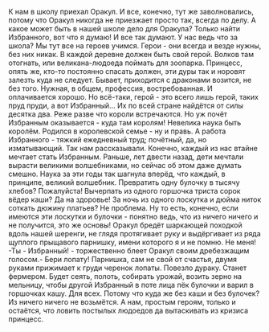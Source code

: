   К нам в школу приехал Оракул. И все, конечно, тут же заволновались, потому что Оракул никогда не приезжает просто так, всегда по делу. А какое может быть в нашей школе дело для Оракула? Только найти Избранного, вот что я думаю! И все так думают.
У нас ведь что за школа? Мы тут все на героев учимся. Герои - они всегда и везде нужны, без них никак. В каждой деревне должен быть свой герой. Волков там отогнать, или великана-людоеда поймать для зоопарка. Принцесс, опять же, кто-то постоянно спасать должен, эти дуры так и норовят залезть куда не следует. Бывает, приходится с драконами возится, не без того. Нужная, в общем, профессия, востребованная. И оплачивается хорошо. Но всё-таки, герой - это всего лишь герой, таких пруд пруди, а вот Избранный... Их по всей стране найдётся от силы десятка два. Реже разве что короли встречаются. Но уж почёт Избранным оказывается - куда там королям! Невелика наука быть королём. Родился в королевской семье - ну и правь. А работа Избранного - тяжкий ежедневный труд; почётный, да, но изматывающий. Так нам рассказывали.
Конечно, каждый из нас втайне мечтает стать Избранным. Раньше, лет двести назад, дети мечтали вырасти великими волшебниками, но сейчас об этом даже думать смешно. Наука за эти годы так шагнула вперёд, что каждый, в принципе, великий волшебник. Превратить одну булочку в тысячу хлебов? Пожалуйста! Вычерпать из одного горшочка триста сорок вёдер каши? Да на здоровье! За ночь из одного лоскутка и дюйма ниток соткать дюжину платьев? Не проблема. Ну то есть, конечно, если имеются эти лоскутки и булочки - понятно ведь, что из ничего ничего и не получится, это же основы!
Оракул бредёт шаркающей походкой вдоль нашей шеренги, не глядя протягивает руку и выдёргивает из ряда щуплого прыщавого парнишку, имени которого я и не помню. Не меня!
-Ты - Избранный! - торжественно блеет Оракул своим дребезжащим голосом.- Бери лопату!
Парнишка, сам не свой от счастья, двумя руками прижимает к груди черенок лопаты. Повезло дураку. Станет фермером. Будет сеять, полоть, собирать урожай, возить зерно на мельницу, чтобы другой Избранный в поте лица пёк булочки и варил в горшочках кашу. Для всех. Потому что куда же без каши и без булочек? Из ничего ничего не возьмётся.
А нам, простым героям, только и остаётся, что ловить постылых людоедов да вытаскивать из кризиса принцесс.    